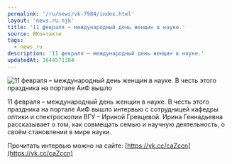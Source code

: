 ```yaml
---
permalink: '/ru/news/vk-7984/index.html'
layout: 'news.ru.njk'
title: '11 февраля – международный день женщин в науке.'
source: ВКонтакте
tags:
  - news_ru
description: '11 февраля – международный день женщин в науке.'
updatedAt: 1644571384
---
```

![11 февраля – международный день женщин в науке. В честь этого праздника на портале АиФ вышло](https://sun9-41.userapi.com/sun9-13/impg/ktu0l1XUZ6KW1N48_oP8EcZRA-TBk3b55m2iBQ/HBBaV4asiEM.jpg?size=1280x853&quality=96&sign=c5746b093c87aad1c572563129c58b20&c_uniq_tag=7XQOhO90LHl9iEWrO29YCFuRsU-4kj1jQ_dRQubgEzw&type=album)

11 февраля – международный день женщин в науке. В честь этого праздника на портале АиФ вышло интервью с сотрудницей кафедры оптики и спектроскопии ВГУ – Ириной Гревцевой. Ирина Геннадьевна рассказывает о том, как совмещать семью и научную деятельность, о своём становлении в мире науки.

Прочитать интервью можно на сайте: [https://vk.cc/caZccn](https://vk.cc/caZccn)
